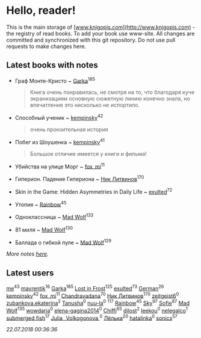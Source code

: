 # Hello, reader!
This is the main storage of [www.knigopis.com](http://www.knigopis.com) - the registry of read books.
To add your book use www-site. All changes are committed and synchronized with this git repository.
Do not use pull requests to make changes here.


## Latest books with notes
* Граф Монте-Кристо ~ [Garka](users/115/115753719718250012620-google)<sup>185</sup>
    > Книга очень понравилась, не смотря на то, что благодаря куче экранизациям основную сюжетную линию конечно знала, но впечатление это нисколько не испортило.

* Способный ученик ~ [kempinsky](users/171/1717865441574584-facebook)<sup>42</sup>
    > очень пронзительная история

* Побег из Шоушенка ~ [kempinsky](users/171/1717865441574584-facebook)<sup>41</sup>
    > Большое отличие имеется у книги и фильма!

* Убийства на улице Морг ~ [fox_mi](users/220/220022778-vkontakte)<sup>11</sup>

* Гиперион. Падение Гипериона ~ [Ник Литвинов](users/241/241974816-vkontakte)<sup>170</sup>

* Skin in the Game: Hidden Asymmetries in Daily Life ~ [exulted](users/100/100599204551896265722-google)<sup>72</sup>

* Утопия ~ [Rainbow](users/109/109787328219839805802-google)<sup>45</sup>

* Одноклассница ~ [Mad Wolf](users/947/94738840-vkontakte)<sup>133</sup>

* 81 миля ~ [Mad Wolf](users/947/94738840-vkontakte)<sup>130</sup>

* Баллада о гибкой пуле ~ [Mad Wolf](users/947/94738840-vkontakte)<sup>129</sup>


_More notes [here](latest_books_with_notes.md)._


## Latest users
[me](users/381/381417697-yandex)<sup>43</sup> 
[mavrentik](users/200/200666735-vkontakte)<sup>16</sup> 
[Garka](users/115/115753719718250012620-google)<sup>185</sup> 
[Lost in Frost](users/103/103293621948650602575-google)<sup>125</sup> 
[exulted](users/100/100599204551896265722-google)<sup>73</sup> 
[German](users/112/112254248549638795343-google)<sup>26</sup> 
[kempinsky](users/171/1717865441574584-facebook)<sup>42</sup> 
[fox_mi](users/220/220022778-vkontakte)<sup>11</sup> 
[Chandravadana](users/105/105866022348292919948-google)<sup>70</sup> 
[Ник Литвинов](users/241/241974816-vkontakte)<sup>170</sup> 
[zeitgeist6](users/901/90143106-vkontakte)<sup>0</sup> 
[zubankova.ekaterina](users/112/112322998-yandex)<sup>2</sup> 
[Tanusha](users/104/104321966355649455249-google)<sup>0</sup> 
[nuu-la](users/332/33225574-yandex)<sup>0</sup> 
[](users/115/115826717712507836033-google)<sup>117</sup> 
[Rainbow](users/109/109787328219839805802-google)<sup>45</sup> 
[Sky](users/118/118049897850017649660-google)<sup>97</sup> 
[Sofie](users/485/48568611-vkontakte)<sup>87</sup> 
[Mad Wolf](users/947/94738840-vkontakte)<sup>135</sup> 
[wowdaria](users/109/109842160654760165824-google)<sup>0</sup> 
[elena-gagina2014](users/208/208969292-yandex)<sup>0</sup> 
[Chiffi](users/105/105831994080785626680-google)<sup>65</sup> 
[dilost](users/102/10206471247373307-facebook)<sup>2</sup> 
[leekou](users/327/327791946-vkontakte)<sup>0</sup> 
[nelegalco](users/446/44606269-yandex)<sup>1</sup> 
[submerged fish](users/471/471364154-yandex)<sup>17</sup> 
[Julia _Volkogonova ](users/108/108109406086880611759-google)<sup>0</sup> 
[Лёлька](users/453/453735822-vkontakte)<sup>20</sup> 
[hatalinka](users/358/358211352-vkontakte)<sup>0</sup> 
[sonics](users/588/5880221-vkontakte)<sup>57</sup> 


_22.07.2018 00:36:36_
